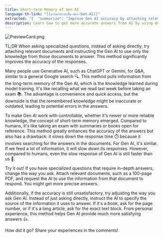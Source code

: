 ```yaml
---
title: Short-term Memory of Gen AI
language-th-link: "[[ความจำระยะสั้น-ของ-Gen-AI]]"
extracted: '{  "summarize": "Improve Gen AI accuracy by attaching relevant documents and instructing it to use only that knowledge to answer. This method enhances accuracy but slows down response time. Try it for specialized questions and adjust your asking method for better results.",  "keywords": ["Gen AI", "accuracy", "documents", "knowledge", "Q&A", "response time", "specialized questions"]}'
description: Learn how to get more accurate answers from AI by using document-based prompting instead of relying on its training data. This approach leverages AI's short-term memory for specialized questions, ensuring more reliable and current information.
---
```


![PreviewCard.png](PreviewCard.png)

TL;DR When asking specialized questions, instead of asking directly, try attaching relevant documents and instructing the Gen AI to use only the knowledge from those documents to answer. This method significantly improves the accuracy of the responses.

Many people use Generative AI, such as ChatGPT or Gemini, for Q&A, similar to a general Google search 🔍. This method pulls information from the long-term memory of the Gen AI, which is the knowledge learned during model training. It's like recalling what we read last week before taking an exam 📚. The advantage is convenience and quick access, but the downside is that the remembered knowledge might be inaccurate or outdated, leading to potential errors in the answers.

To make Gen AI work with controllable, whether it's newer or more reliable knowledge, the concept of short-term memory emerged. Compared to humans, it's like taking an exam with summaries or books open for reference. This method greatly enhances the accuracy of the answers but also has a drawback: it slows down the response time ⏱️ because it involves searching for the answers in the documents. For Gen AI, it's similar. If we feed a lot of information, it will slow down its responses. However, compared to humans, even the slow response of Gen AI is still faster than us 💨.

Try it out! If you have specialized questions that require in-depth answers, change the way you ask. Attach relevant documents, such as a 100-page PDF, and request the AI to use the information from that document to respond. You might get more precise answers.

Additionally, if the accuracy is still unsatisfactory, try adjusting the way you ask Gen AI. Instead of just asking directly, instruct the AI to specify the source of the information it uses to answer. If it's a book, ask for the page number, or if it's a long article, ask for the exact text block. From personal experience, this method helps Gen AI provide much more satisfying answers 👍.

How did it go? Share your experiences in the comments!